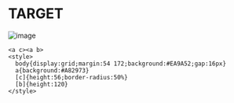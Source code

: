 # TARGET

![image](https://github.com/user-attachments/assets/9e084845-335c-4709-8b31-e1ec721e789f)

```
<a c><a b>
<style>
  body{display:grid;margin:54 172;background:#EA9A52;gap:16px}
  a{background:#A82973}
  [c]{height:56;border-radius:50%}
  [b]{height:120}
</style>
```
